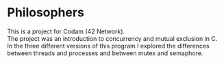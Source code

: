 # Philosophers
This is a project for Codam (42 Network). <br>
The project was an introduction to concurrency and mutual exclusion in C. <br>
In the three different versions of this program I explored the differences between threads and processes and between mutex and semaphore.
